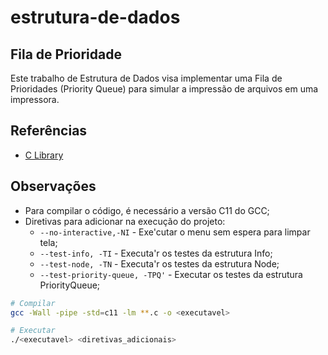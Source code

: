 # estrutura-de-dados

## Fila de Prioridade

Este trabalho de Estrutura de Dados visa implementar uma Fila de Prioridades (Priority Queue) para simular a impressão de arquivos em uma impressora.

## Referências

- [C Library](https://cplusplus.com/reference/clibrary/)

## Observações

- Para compilar o código, é necessário a versão C11 do GCC;
- Diretivas para adicionar na execução do projeto:
  - `--no-interactive,-NI` - Exe'cutar o menu sem espera para limpar tela;
  - `--test-info, -TI` - Executa'r os testes da estrutura Info;
  - `--test-node, -TN` - Executa'r os testes da estrutura Node;
  - `--test-priority-queue, -TPQ'` - Executar os testes da estrutura PriorityQueue;

```sh
# Compilar
gcc -Wall -pipe -std=c11 -lm **.c -o <executavel>

# Executar
./<executavel> <diretivas_adicionais>
```
